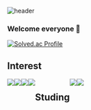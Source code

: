 
<!--
**laketree2/laketree2** is a ✨ _special_ ✨ repository because its `README.md` (this file) appears on your GitHub profile.

Here are some ideas to get you started:

- 🔭 I’m currently working on ...
- 🌱 I’m currently learning ...
- 👯 I’m looking to collaborate on ...
- 🤔 I’m looking for help with ...
- 💬 Ask me about ...
- 📫 How to reach me: ...
- 😄 Pronouns: ...
- ⚡ Fun fact: ...
-->

<div align = "left">
  
![header](https://capsule-render.vercel.app/api?type=waving&color=timeGradient&text=JuhaKim%20&animation=twinkling&fontSize=50&fontAlignY=40&fontAlign=82&height=200)

### Welcome everyone 👋
[![Solved.ac Profile](http://mazassumnida.wtf/api/v2/generate_badge?boj=laketree2)](https://solved.ac/백준아이디/)
##  Interest
<div style="display:flex; flex-direction:row;">
<!--     <img src="https://img.shields.io/badge/Java-007396?style=flat-square&logo=Java&logoColor=white">  -->
    <img src="https://img.shields.io/badge/Java-007396?style=flat-square&logo=Conda-Forge&logoColor=white" />
    <img src="https://img.shields.io/badge/javascript-F7DF1E?style=flat-square&logo=javascript&logoColor=black"> 
    <img src="https://img.shields.io/badge/python-3776AB?style=flat-square&logo=python&logoColor=white"> 
    <img src="https://img.shields.io/badge/linux-FCC624?style=flat-square&logo=linux&logoColor=black">
    <!--<img src="https://img.shields.io/badge/Gradle-02303A?style=for-the-badge&logo=gradle&logoColor=white"> -->
  

<!--     <img src="https://img.shields.io/badge/Amazon AWS-232F3E?style=for-the-badge&logo=amazon aws&logoColor=white"> 
<!--     <br>
    <img src="https://img.shields.io/badge/html5-E34F26?style=flat-square&logo=html5&logoColor=white"> 
    <img src="https://img.shields.io/badge/css-1572B6?style=flat-square&logo=css3&logoColor=white">  -->


##  Studing
<div style="display:flex; flex-direction:row;">
    <img src="https://img.shields.io/badge/oracle-F80000?style=flat-square&logo=oracle&logoColor=white"> 
    <img src="https://img.shields.io/badge/React-61DAFB?style=flat-square&logo=React&logoColor=white"/>


<!--
<a href="https://github.com/laketree2/github-readme-stats">
<!--   <img height=200 align="center" src="https://github-readme-stats.vercel.app/api?username=laketree2" /> -->
<!-- </a> -->
<!--
<a href="https://github.com/laketree2/convoychat">
<!--   <img height=200 align="center" src="https://github-readme-stats.vercel.app/api/top-langs?username=laketree2&layout=compact&langs_count=8&card_width=320" /> -->
<!-- </a> -->

</div>
